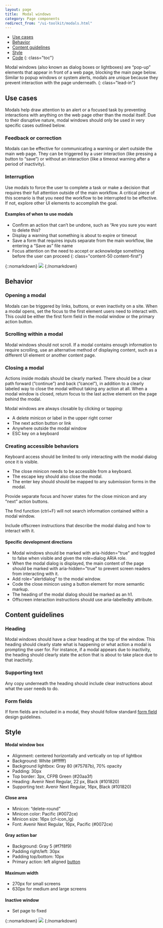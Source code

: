```yaml
---
layout: page
title:  Modal windows
category: Page components
redirect_from: "/ui-toolkit/modals.html"
---
```


- [Use cases](#use-cases)
- [Behavior](#behavior)
- [Content guidelines](#content-guidelines)
- [Style](#style)
- [Code](#code)
{: class="toc"}

Modal windows (also known as dialog boxes or lightboxes) are “pop-up” elements that appear in front of a web page, blocking the main page below. Similar to popup windows or system alerts, modals are unique because they prevent interaction with the page underneath. {: class="lead-in"}

## Use cases

Modals help draw attention to an alert or a focused task by preventing interactions with anything on the web page other than the modal itself. Due to their disruptive nature, modal windows should only be used in very specific cases outlined below.

### Feedback or correction

Modals can be effective for communicating a warning or alert outside the main web page. They can be triggered by a user interaction (like pressing a button to “save”) or without an interaction (like a timeout warning after a period of inactivity).

### Interruption
Use modals to force the user to complete a task or make a decision that requires their full attention outside of the main workflow. A critical piece of this scenario is that you need the workflow to be interrupted to be effective. If not, explore other UI elements to accomplish the goal.

#### Examples of when to use modals
* Confirm an action that can’t be undone, such as “Are you sure you want to delete this?
* Display a warning that something is about to expire or timeout
* Save a form that requires inputs separate from the main workflow, like entering a “Save as” file name
* Focus attention on the need to accept or acknowledge something before the user can proceed
{: class="content-50 content-first"}

<div class="content-50 content-last">
{::nomarkdown}
<img src="/design-manual/static/img/modals/formexpiring.png" />
{:/nomarkdown}
</div>

## Behavior

### Opening a modal
Modals can be triggered by links, buttons, or even inactivity on a site. When a modal opens, set the focus to the first element users need to interact with. This could be either the first form field in the modal window or the primary action button.

### Scrolling within a modal
Modal windows should not scroll. If a modal contains enough information to require scrolling, use an alternative method of displaying content, such as a different UI element or another content page.

### Closing a modal
Actions inside modals should be clearly marked. There should be a clear path forward (“continue”) and back (“cancel”), in addition to a clearly labeled way to close the modal without taking any action at all. When a modal window is closed, return focus to the last active element on the page behind the modal.

Modal windows are always closable by clicking or tapping:

 * A delete minicon or label in the upper right corner
 * The next action button or link
 * Anywhere outside the modal window
 * ESC key on a keyboard

### Creating accessible behaviors
Keyboard access should be limited to only interacting with the modal dialog once it is visible.

* The close minicon needs to be accessible from a keyboard.
* The escape key should also close the modal.
* The enter key should should be mapped to any submission forms in the modal.

Provide separate focus and hover states for the close minicon and any “next” action buttons.

The find function (ctrl+F) will not search information contained within a modal window.

Include offscreen instructions that describe the modal dialog and how to interact with it.

#### Specific development directions
* Modal windows should be marked with aria-hidden="true" and toggled to false when visible and given the role=dialog ARIA role.
* When the modal dialog is displayed, the main content of the page should be marked with aria-hidden="true" to prevent screen readers from interacting with it.
* Add role="alertdialog" to the modal window.
* Code the close minicon using a button element for more semantic markup.
* The heading of the modal dialog should be marked as an h1.
* Offscreen interaction instructions should use aria-labelledby attribute.

## Content guidelines

### Heading
Modal windows should have a clear heading at the top of the window. This heading should clearly state what is happening or what action a modal is prompting the user for. For instance, if a modal appears due to inactivity, the heading should clearly state the action that is about to take place due to that inactivity.

### Supporting text
Any copy underneath the heading should include clear instructions about what the user needs to do.

### Form fields
If form fields are included in a modal, they should follow standard [form field](/design-manual/page-components/form-fields.html) design guidelines.

## Style

<div class="content-50 content-first" markdown="1">

#### Modal window box
* Alignment: centered horizontally and vertically on top of lightbox
* Background: White (#ffffff)
* Background lightbox: Gray 80 (#75787b), 70% opacity
* Padding: 30px
* Top border: 3px, CFPB Green (#20aa3f)
* Heading: Avenir Next Regular, 22 px, Black (#101820)
* Supporting text: Avenir Next Regular, 16px, Black (#101820)


#### Close area
* Minicon: “delete-round”
* Minicon color: Pacific (#0072ce)
* Minicon size: 16px (cf-icon_lg)
* Font: Avenir Next Regular, 16px, Pacific (#0072ce)

#### Gray action bar
* Background: Gray 5 (#f7f8f9)
* Padding right/left: 30px
* Padding top/bottom: 10px
* Primary action: left aligned [button](/design-manual/page-components/buttons#variations)

#### Maximum width
* 270px for small screens
* 630px for medium and large screens

#### Inactive window
* Set page to fixed

</div>

<div class="content-50 content-last">
{::nomarkdown}
<img src="/design-manual/static/img/modals/savesearch.png" />
{:/nomarkdown}
</div>
